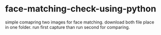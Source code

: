# face-matching-check-using-python
simple comapring two images for face matching.
download both file place in one folder.
run  first capture than run second for comparing.
